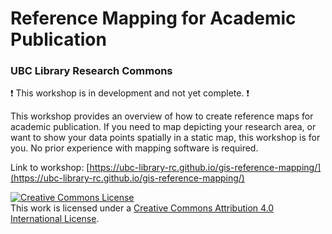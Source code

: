 # Reference Mapping for Academic Publication
### UBC Library Research Commons

:heavy_exclamation_mark: This workshop is in development and not yet complete. :heavy_exclamation_mark:    
    

This workshop provides an overview of how to create reference maps for academic publication. If you need to map depicting your research area, or want to show your data points spatially in a static map, this workshop is for you. No prior experience with mapping software is required. 

Link to workshop: [https://ubc-library-rc.github.io/gis-reference-mapping/](https://ubc-library-rc.github.io/gis-reference-mapping/)





<a rel="license" href="http://creativecommons.org/licenses/by/4.0/"><img alt="Creative Commons License" style="border-width:0" src="https://i.creativecommons.org/l/by/4.0/88x31.png" /></a><br />This work is licensed under a <a rel="license" href="http://creativecommons.org/licenses/by/4.0/">Creative Commons Attribution 4.0 International License</a>.
